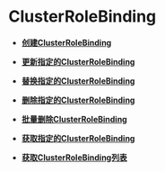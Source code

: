 # ClusterRoleBinding<a name="cce_02_0293"></a>

-   **[创建ClusterRoleBinding](创建ClusterRoleBinding.md)**  

-   **[更新指定的ClusterRoleBinding](更新指定的ClusterRoleBinding.md)**  

-   **[替换指定的ClusterRoleBinding](替换指定的ClusterRoleBinding.md)**  

-   **[删除指定的ClusterRoleBinding](删除指定的ClusterRoleBinding.md)**  

-   **[批量删除ClusterRoleBinding](批量删除ClusterRoleBinding.md)**  

-   **[获取指定的ClusterRoleBinding](获取指定的ClusterRoleBinding.md)**  

-   **[获取ClusterRoleBinding列表](获取ClusterRoleBinding列表.md)**  


